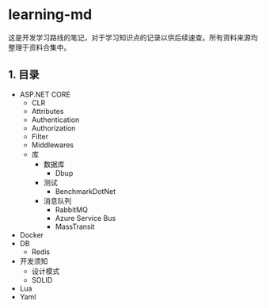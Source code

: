 # learning-md
这是开发学习路线的笔记，对于学习知识点的记录以供后续速查。所有资料来源均整理于资料合集中。

## 1. 目录
- ASP\.NET CORE
    - CLR
    - Attributes
    - Authentication
    - Authorization
    - Filter
    - Middlewares
    - 库
        - 数据库
            - Dbup
        - 测试
            - BenchmarkDotNet
        - 消息队列
            - RabbitMQ
            - Azure Service Bus
            - MassTransit
- Docker
- DB
    - Redis
- 开发须知
    - 设计模式
    - SOLID
- Lua
- Yaml
